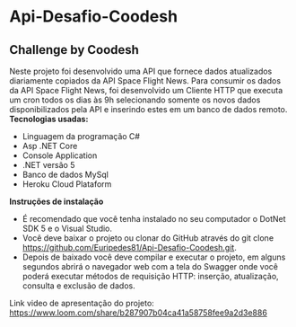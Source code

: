 # Api-Desafio-Coodesh
## Challenge by Coodesh
Neste projeto foi desenvolvido uma API que fornece dados atualizados diariamente copiados da API Space Flight News. Para consumir os dados da API Space Flight News, foi desenvolvido um Cliente HTTP que executa um cron todos os dias às 9h selecionando somente os novos dados disponibilizados pela API e inserindo estes em um banco de dados remoto.  
**Tecnologias usadas:**
*	Linguagem da programação C#
*	Asp .NET Core
*	Console Application
*	.NET versão 5
*	Banco de dados MySql
*	Heroku Cloud Plataform
       
**Instruções de instalação**
*	É recomendado que você tenha instalado no seu computador o DotNet SDK 5 e o Visual Studio.
*	Você deve baixar o projeto ou clonar do GitHub através do git clone https://github.com/Euripedes81/Api-Desafio-Coodesh.git.
*	Depois de baixado você deve compilar e executar o projeto, em alguns segundos abrirá o navegador web com a tela do Swagger onde você poderá executar métodos de requisição HTTP: inserção, atualização, consulta e exclusão de dados.

Link video de apresentação do projeto: https://www.loom.com/share/b287907b04ca41a58758fee9a2d3e886









